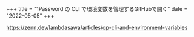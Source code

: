 +++
title = "1Password の CLI で環境変数を管理するGitHubで開く"
date = "2022-05-05"
+++

<https://zenn.dev/lambdasawa/articles/op-cli-and-environment-variables>
